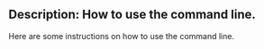 Description: How to use the command line.
---
Here are some instructions on how to use the command line.
